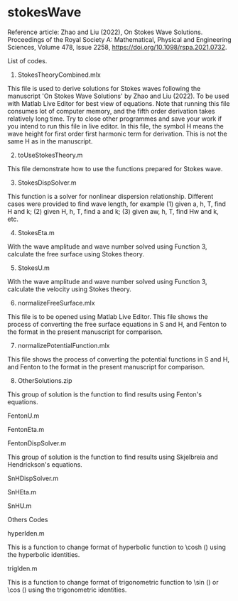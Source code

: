 # stokesWave

Reference article: Zhao and Liu (2022), On Stokes Wave Solutions. Proceedings of the Royal Society A: Mathematical, Physical and Engineering Sciences, Volume 478, Issue 2258, https://doi.org/10.1098/rspa.2021.0732. 

List of codes.

1. StokesTheoryCombined.mlx 

This file is used to derive solutions for Stokes waves following the manuscript 'On Stokes Wave Solutions' by Zhao and Liu (2022). To be used with Matlab Live Editor for best view of equations. Note that running this file consumes lot of computer memory, and the fifth order derivation takes relatively long time. Try to close other programmes and save your work if you intend to run this file in live editor. In this file, the symbol H means the wave height for first order first harmonic term for derivation. This is not the same H as in the manuscript. 

2. toUseStokesTheory.m 

This file demonstrate how to use the functions prepared for Stokes wave.

3. StokesDispSolver.m 

This function is a solver for nonlinear dispersion relationship. Different cases were provided to find wave length, for example (1) given a, h, T, find H and k; (2) given H, h, T, find a and k; (3) given aw, h, T, find Hw and k, etc.

4. StokesEta.m 

With the wave amplitude and wave number solved using Function 3, calculate the free surface using Stokes theory.

5. StokesU.m

With the wave amplitude and wave number solved using Function 3, calculate the velocity using Stokes theory.

6. normalizeFreeSurface.mlx

This file is to be opened using Matlab Live Editor. This file shows the process of converting the free surface equations in S and H, and Fenton to the format in the present manuscript for comparison. 

7. normalizePotentialFunction.mlx

This file shows the process of converting the potential functions in S and H, and Fenton to the format in the present manuscript for comparison. 

8. OtherSolutions.zip

This group of solution is the function to find results using Fenton's equations.

FentonU.m

FentonEta.m

FentonDispSolver.m

This group of solution is the function to find results using Skjelbreia and Hendrickson's equations.

SnHDispSolver.m

SnHEta.m

SnHU.m

Others Codes

hyperIden.m

This is a function to change format of hyperbolic function to \cosh () using the hyperbolic identities.

trigIden.m

This is a function to change format of trigonometric function to \sin () or \cos () using the trigonometric identities.


